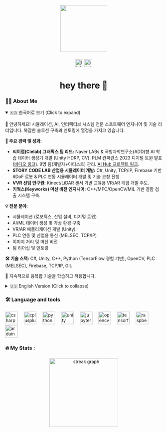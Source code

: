 <div align="center">
  <img height="150" src="https://i.giphy.com/3b8E5Q4C6ShBXFn53e.webp"  />
</div>


###

<div align="center">
  <img src="https://img.shields.io/static/v1?message=LinkedIn&logo=linkedin&label=&color=0077B5&logoColor=white&labelColor=&style=for-the-badge" height="25" alt="linkedin logo"  />
  <img src="https://img.shields.io/static/v1?message=Instagram&logo=instagram&label=&color=8134AF&logoColor=white&labelColor=&style=for-the-badge" height="25" alt="instagram logo"  />
</div>

###

<h1 align="center">hey there 👋</h1>

###

<h3 align="left">👩‍💻  About Me</h3>

<p align="left">
<details open>
<summary>🇰🇷 한국어로 보기 (Click to expand)</summary>
<br>
👋 안녕하세요! 시뮬레이션, AI, 인터랙티브 시스템 전문 소프트웨어 엔지니어 및 기술 리더입니다. 복잡한 솔루션 구축과 멘토링에 열정을 가지고 있습니다.

**🚀 주요 경력 및 성과:**
*   **씨이랩(Cielab) 그래픽스 팀 리드:** Naver LABs & 국방과학연구소(ADD)향 AI 학습 데이터 생성기 개발 (Unity HDRP, CV). PLM 컨퍼런스 2023 디지털 트윈 발표 ([비디오 링크](https://youtu.be/WrpE6T8RTzY?si=2OPZuWetvqwM1LJN)). 9명 팀(개발자+아티스트) 관리. [AI Hub 프로젝트 링크](https://www.aihub.or.kr/aihubdata/data/view.do?currMenu=115&topMenu=100&dataSetSn=71604).
*   **STORY CODE LAB 산업용 시뮬레이터 개발:** C#, Unity, TCP/IP, Firebase 기반 6DoF 로봇 & PLC 연동 시뮬레이터 개발 및 기술 코칭 진행.
*   **VVR 선임 연구원:** Kinect/LiDAR 센서 기반 교육용 VR/AR 게임 개발 주도.
*   **키웍스(Keyworks) 머신 비전 엔지니어:** C++/MFC/OpenCV/MIL 기반 결함 검출 시스템 구축.

**💡 전문 분야:**
*   시뮬레이션 (로보틱스, 산업 설비, 디지털 트윈)
*   AI/ML 데이터 생성 및 가상 환경 구축
*   VR/AR 애플리케이션 개발 (Unity)
*   PLC 연동 및 산업용 통신 (MELSEC, TCP/IP)
*   이미지 처리 및 머신 비전
*   팀 리더십 및 멘토링

**🛠️ 기술 스택:** C#, Unity, C++, Python (TensorFlow 경험 기반), OpenCV, PLC (MELSEC), Firebase, TCP/IP, Git.

🌱 지속적으로 융복합 기술을 학습하고 적용합니다.

</details>

<details>  <!-- 'open' 속성으로 영어를 기본으로 보이게 설정 -->
<summary>🇺🇸 English Version (Click to collapse)</summary>
<br>
👋 Hi, I'm a **Software Engineer & Tech Lead** specializing in simulation, AI, and interactive systems. I have a passion for building complex solutions and mentoring others.

**🚀 Key Highlights:**
*   **Led Graphics Team @ Cielab:** Developed AI training data generators (Unity HDRP, CV) for Naver LABs & ADD. Presented Digital Twin work at PLM Conference 2023 ([Video](https://youtu.be/WrpE6T8RTzY?si=2OPZuWetvqwM1LJN)). Managed a team of 9 (devs + artists). [AI Hub Project](https://www.aihub.or.kr/aihubdata/data/view.do?currMenu=115&topMenu=100&dataSetSn=71604).
*   **Developing Industrial Simulators @ STORY CODE LAB:** Creating 6DoF Robot & PLC-integrated simulators using C#, Unity, TCP/IP, and Firebase. Also providing technical coaching.
*   **Senior Researcher @ VVR:** Led development of educational VR/AR games using Kinect/LiDAR sensors.
*   **Machine Vision Engineer @ Keyworks:** Built defect detection systems using C++/MFC/OpenCV/MIL.

**💡 Areas of Expertise:**
*   Simulation (Robotics, Industrial Equipment, Digital Twin)
*   AI/ML Data Generation & Synthetic Environments
*   VR/AR Application Development (Unity)
*   PLC Integration & Industrial Communication (MELSEC, TCP/IP)
*   Image Processing & Machine Vision
*   Team Leadership & Mentoring

**🛠️ Tech Stack:** C#, Unity, C++, Python (Implied via TF), OpenCV, PLC (MELSEC), Firebase, TCP/IP, Git.

🌱 Continuously learning and applying convergence technologies.

</details>


</p>

###

<h3 align="left">🛠 Language and tools</h3>

###

<div align="left">
  <img src="https://cdn.jsdelivr.net/gh/devicons/devicon/icons/csharp/csharp-original.svg" height="40" alt="csharp logo"  />
  <img width="12" />
  <img src="https://cdn.jsdelivr.net/gh/devicons/devicon/icons/cplusplus/cplusplus-original.svg" height="40" alt="cplusplus logo"  />
  <img width="12" />
  <img src="https://cdn.jsdelivr.net/gh/devicons/devicon/icons/python/python-original.svg" height="40" alt="python logo"  />
  <img width="12" />
  <img src="https://cdn.jsdelivr.net/gh/devicons/devicon/icons/unity/unity-original.svg" height="40" alt="unity logo"  />
  <img width="12" />
  <img src="https://cdn.jsdelivr.net/gh/devicons/devicon/icons/jupyter/jupyter-original.svg" height="40" alt="jupyter logo"  />
  <img width="12" />
  <img src="https://cdn.jsdelivr.net/gh/devicons/devicon/icons/opencv/opencv-original.svg" height="40" alt="opencv logo"  />
  <img width="12" />
  <img src="https://cdn.jsdelivr.net/gh/devicons/devicon/icons/tensorflow/tensorflow-original.svg" height="40" alt="tensorflow logo"  />
  <img width="12" />
  <img src="https://cdn.jsdelivr.net/gh/devicons/devicon/icons/raspberrypi/raspberrypi-original.svg" height="40" alt="raspberrypi logo"  />
  <img width="12" />
  <img src="https://cdn.jsdelivr.net/gh/devicons/devicon/icons/arduino/arduino-original.svg" height="40" alt="arduino logo"  />
</div>

###

<h3 align="left">🔥   My Stats :</h3>

###

<div align="center">
  <img src="https://streak-stats.demolab.com?user=henry2craftman&locale=en&mode=daily&theme=dark&hide_border=false&border_radius=5&order=3" height="220" alt="streak graph"  />
</div>

###
